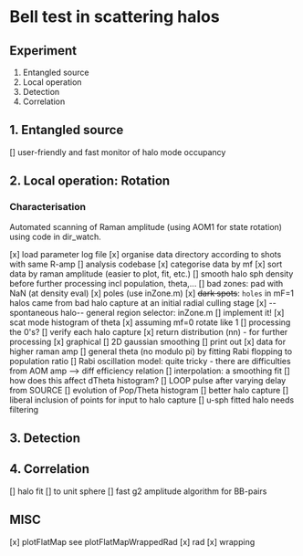# Bell test in scattering halos

## Experiment
1. Entangled source
2. Local operation
3. Detection
4. Correlation

## 1. Entangled source
[] user-friendly and fast monitor of halo mode occupancy


## 2. Local operation: Rotation
### Characterisation
Automated scanning of Raman amplitude (using AOM1 for state rotation) using code in dir_watch.

[x] load parameter log file
[x] organise data directory according to shots with same R-amp
[] analysis codebase
    [x] categorise data by mf
    [x] sort data by raman amplitude (easier to plot, fit, etc.)
    [] smooth halo sph density before further processing incl population, theta,...
    [] bad zones: pad with NaN (at density eval)
    	[x] poles (use inZone.m)
    	[x] ~~dark spots~~: `holes` in mF=1 halos came from bad halo capture at an initial radial culling stage
    	[x] --spontaneous halo-- general region selector: inZone.m
        [] implement it!
    [x] scat mode histogram of theta
    	[x] assuming mf=0 rotate like 1
    [] processing the 0's?
    [] verify each halo capture
        [x] return distribution (nn) - for further processing
        [x] graphical
        [] 2D gaussian smoothing
        [] print out
    [x] data for higher raman amp
[] general theta (no modulo pi) by fitting Rabi flopping to population ratio
    [] Rabi oscillation model: quite tricky - there are difficulties from AOM amp --> diff efficiency relation
    [] interpolation: a smoothing fit
    [] how does this affect dTheta histogram?
[] LOOP pulse after varying delay from SOURCE
    [] evolution of Pop/Theta histogram
[] better halo capture
    [] liberal inclusion of points for input to halo capture
    [] u-sph fitted halo needs filtering

## 3. Detection

## 4. Correlation
[] halo fit
    [] to unit sphere
    [] fast g2 amplitude algorithm for BB-pairs
    

## MISC
[x] plotFlatMap
    see plotFlatMapWrappedRad
    [x] rad
    [x] wrapping
